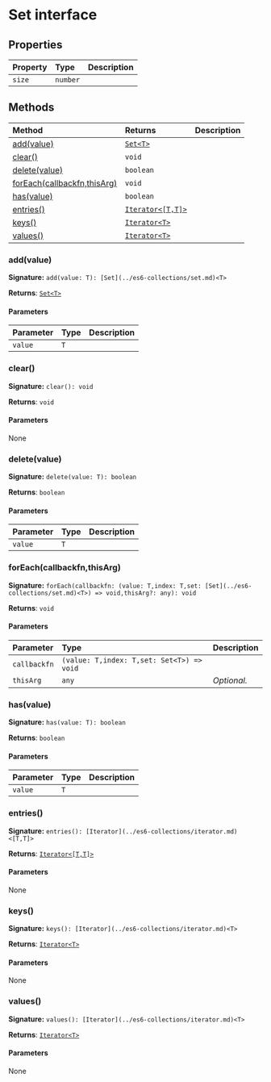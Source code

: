 # Set interface










## Properties

| Property	   | Type	| Description|
|:-------------|:-------|:-----------|
|`size`      | `number` |  |




## Methods

| Method	   |  Returns	| Description|
|:-------------|:-------|:-----------|
|[add(value)](add(value))      | [`Set<T>`](../es6-collections/set.md) |  |
|[clear()](clear())      | `void` |  |
|[delete(value)](delete(value))      | `boolean` |  |
|[forEach(callbackfn,thisArg)](foreach(callbackfn-thisarg))      | `void` |  |
|[has(value)](has(value))      | `boolean` |  |
|[entries()](entries())      | [`Iterator<[T,T]>`](../es6-collections/iterator.md) |  |
|[keys()](keys())      | [`Iterator<T>`](../es6-collections/iterator.md) |  |
|[values()](values())      | [`Iterator<T>`](../es6-collections/iterator.md) |  |




### add(value)



**Signature:** ``add(value: T): [Set](../es6-collections/set.md)<T>``

**Returns**: [`Set<T>`](../es6-collections/set.md)



#### Parameters


| Parameter	   | Type    | Description |
|:-------------|:---------------|:------------|
| `value`    | `T` |  |


### clear()



**Signature:** ``clear(): void``

**Returns**: `void`



#### Parameters
None


### delete(value)



**Signature:** ``delete(value: T): boolean``

**Returns**: `boolean`



#### Parameters


| Parameter	   | Type    | Description |
|:-------------|:---------------|:------------|
| `value`    | `T` |  |


### forEach(callbackfn,thisArg)



**Signature:** ``forEach(callbackfn: (value: T,index: T,set: [Set](../es6-collections/set.md)<T>) => void,thisArg?: any): void``

**Returns**: `void`



#### Parameters


| Parameter	   | Type    | Description |
|:-------------|:---------------|:------------|
| `callbackfn`    | `(value: T,index: T,set: Set<T>) => void` |  |
| `thisArg`    | `any` | _Optional._ |


### has(value)



**Signature:** ``has(value: T): boolean``

**Returns**: `boolean`



#### Parameters


| Parameter	   | Type    | Description |
|:-------------|:---------------|:------------|
| `value`    | `T` |  |


### entries()



**Signature:** ``entries(): [Iterator](../es6-collections/iterator.md)<[T,T]>``

**Returns**: [`Iterator<[T,T]>`](../es6-collections/iterator.md)



#### Parameters
None


### keys()



**Signature:** ``keys(): [Iterator](../es6-collections/iterator.md)<T>``

**Returns**: [`Iterator<T>`](../es6-collections/iterator.md)



#### Parameters
None


### values()



**Signature:** ``values(): [Iterator](../es6-collections/iterator.md)<T>``

**Returns**: [`Iterator<T>`](../es6-collections/iterator.md)



#### Parameters
None


